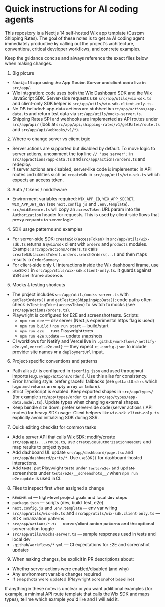 <!-- .github/copilot-instructions.md -->
# Quick instructions for AI coding agents

This repository is a Next.js 14 self-hosted Wix app template (Custom Shipping Rates). The goal of these notes is to get an AI coding agent immediately productive by calling out the project's architecture, conventions, critical developer workflows, and concrete examples.

Keep the guidance concise and always reference the exact files below when making changes.

1) Big picture
 - Next.js 14 app using the App Router. Server and client code live in `src/app/`.
 - Wix integration: code uses both the Wix Dashboard SDK and the Wix JavaScript SDK. Server-side requests use `src/app/utils/wix-sdk.ts` and client-only SDK helper is `src/app/utils/wix-sdk.client-only.ts`.
 - No DB included: app-data actions are stubbed in `src/app/actions/app-data.ts` and return test data via `src/app/utils/mocks-server.ts`.
 - Shipping Rates SPI and webhooks are implemented as API routes under `src/app/api/` (look at `src/app/api/shipping-rates/v1/getRates/route.ts` and `src/app/api/webhooks/v1/*`).

2) Where to change server vs client logic
 - Server actions are supported but disabled by default. To move logic to server actions, uncomment the top line `// 'use server';` in `src/app/actions/app-data.ts` and `src/app/actions/orders.ts` and redeploy.
 - If server actions are disabled, server-like code is implemented in API routes and utilities such as `createSdk` in `src/app/utils/wix-sdk.ts` which expects an access token.

3) Auth / tokens / middleware
 - Environment variables required: `WIX_APP_ID`, `WIX_APP_SECRET`, `WIX_APP_JWT_KEY` (see `next.config.js` and `.env.template`).
 - `src/middleware.ts` will copy an `accessToken` URL param into the `Authorization` header for requests. This is used by client-side flows that proxy requests to server logic.

4) SDK usage patterns and examples
 - For server-side SDK: `createSdk(accessToken)` in `src/app/utils/wix-sdk.ts` returns a `@wix/sdk` client with `orders` and `products` modules.
   Example: `src/app/actions/orders.ts` calls `createSdk(accessToken).orders.searchOrders(...)` and then maps results to `OrderSummary`.
 - For client-side only UI interactions inside the Wix dashboard iframe, use `useSDK()` in `src/app/utils/wix-sdk.client-only.ts`. It guards against SSR and iframe absence.

5) Mocks & testing shortcuts
 - The project includes `src/app/utils/mocks-server.ts` with `getTestOrders()` and `getTestingShippingAppData()`; code paths often check `isTestingToken(accessToken)` to switch to mocks (see `src/app/actions/orders.ts`).
 - Playwright is configured for E2E and screenshot tests. Scripts:
   - `npm run dev` — dev server (Next.js experimental https flag is used)
   - `npm run build` / `npm run start` — build/start
   - `npm run e2e` — runs Playwright tests
   - `npm run e2e:update` — update snapshots
 - CI workflows for Netlify and Vercel live in `.github/workflows/{netlify-e2e.yml,vercel-e2e.yml}` — they expect `ci.config.json` to include provider site names or a `deploymentUrl` input.

6) Project-specific conventions and patterns
 - Path alias `@/` is configured in `tsconfig.json` and used throughout imports (e.g. `@/app/actions/orders`). Use this alias for consistency.
 - Error handling style: prefer graceful fallbacks (see `getLastOrders` which logs and returns an empty array on failure).
 - Strict TypeScript is enabled. Keep exported shapes in `src/app/types/` (for example `src/app/types/order.ts` and `src/app/types/app-data.model.ts`). Update types when changing external shapes.
 - Keep bundle size down: prefer server-side code (server actions / API routes) for heavy SDK usage. Client helpers like `wix-sdk.client-only.ts` explicitly avoid initializing SDK during SSR.

7) Quick editing checklist for common tasks
 - Add a server API that calls Wix SDK: modify/create `src/app/api/.../route.ts`, use `createSdk(authorizationHeader)` and map results to project types.
 - Add dashboard UI: update `src/app/dashboard/page.tsx` and `src/app/dashboard/parts/*`. Use `useSDK()` for dashboard-hosted interactions.
 - Add tests: put Playwright tests under `tests/e2e/` and update screenshots under `tests/e2e/__screenshots__/` when `npm run e2e:update` is used in CI.

8) Files to inspect first when assigned a change
 - `README.md` — high-level project goals and local dev steps
 - `package.json` — scripts (dev, build, test, e2e)
 - `next.config.js` and `.env.template` — env var wiring
 - `src/app/utils/wix-sdk.ts` and `src/app/utils/wix-sdk.client-only.ts` — SDK initialization patterns
 - `src/app/actions/*.ts` — server/client action patterns and the optional server-action toggle
 - `src/app/utils/mocks-server.ts` — sample responses used in tests and local dev
 - `.github/workflows/*.yml` — CI expectations for E2E and screenshot updates

9) When making changes, be explicit in PR descriptions about:
 - Whether server actions were enabled/disabled (and why)
 - Any environment variable changes required
 - If snapshots were updated (Playwright screenshot baseline)

If anything in these notes is unclear or you want additional examples (for example, a minimal API route template that calls the Wix SDK and maps types), tell me which example you'd like and I will add it.
